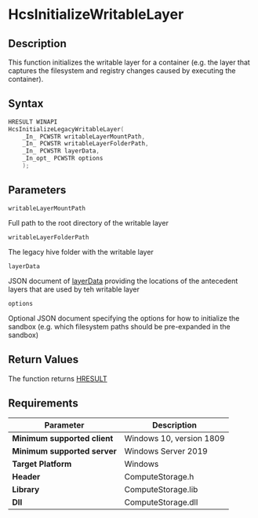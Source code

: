 # HcsInitializeWritableLayer

## Description

This function initializes the writable layer for a container (e.g. the layer that captures the filesystem and registry changes caused by executing the container).

## Syntax

```cpp
HRESULT WINAPI
HcsInitializeLegacyWritableLayer(
    _In_ PCWSTR writableLayerMountPath,
    _In_ PCWSTR writableLayerFolderPath,
    _In_ PCWSTR layerData,
    _In_opt_ PCWSTR options
    );

```

## Parameters

`writableLayerMountPath`

Full path to the root directory of the writable layer

`writableLayerFolderPath`

The legacy hive folder with the writable layer

`layerData`

JSON document of [layerData](./../SchemaReference.md#LayerData) providing the locations of the antecedent layers that are used by teh writable layer

`options`

Optional JSON document specifying the options for how to initialize the sandbox (e.g. which filesystem paths should be pre-expanded in the sandbox)

## Return Values

The function returns [HRESULT](./HCSHResult.md)

## Requirements

|Parameter     |Description|
|---|---|
| **Minimum supported client** | Windows 10, version 1809 |
| **Minimum supported server** | Windows Server 2019 |
| **Target Platform** | Windows |
| **Header** | ComputeStorage.h |
| **Library** | ComputeStorage.lib |
| **Dll** | ComputeStorage.dll |

